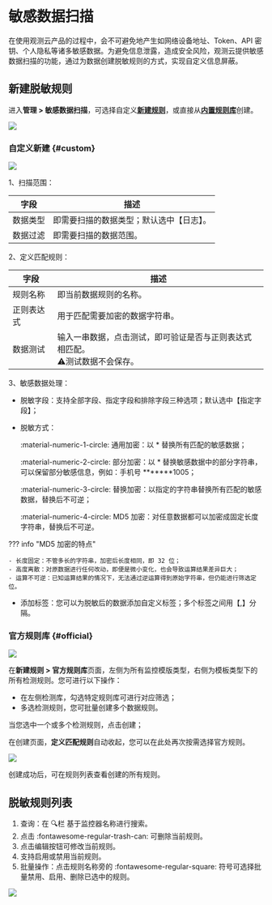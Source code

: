 # 敏感数据扫描

在使用观测云产品的过程中，会不可避免地产生如网络设备地址、Token、API 密钥、个人隐私等诸多敏感数据。为避免信息泄露，造成安全风险，观测云提供敏感数据扫描的功能，通过为数据创建脱敏规则的方式，实现自定义信息屏蔽。

## 新建脱敏规则

进入**管理 > 敏感数据扫描**，可选择自定义[**新建规则**](#custom)，或直接从[**内置规则库**](#official)创建。

![](img/scan-3.png)

### 自定义新建 {#custom}

![](img/scan.png)

1、扫描范围：

| 字段 | 描述    |
| ---------- | ------------- |
| 数据类型 | 即需要扫描的数据类型；默认选中【日志】。    |
| 数据过滤 | 即需要扫描的数据范围。    |


2、定义匹配规则：

| 字段 | 描述    |
| ---------- | ------------- |
| 规则名称 | 即当前数据规则的名称。    |
| 正则表达式 | 用于匹配需要加密的数据字符串。    |
| 数据测试 | 输入一串数据，点击测试，即可验证是否与正则表达式相匹配。<br />:warning:测试数据不会保存。    |

3、敏感数据处理：

- 脱敏字段：支持全部字段、指定字段和排除字段三种选项；默认选中【指定字段】；
- 脱敏方式： 
 
    :material-numeric-1-circle: 通用加密：以 * 替换所有匹配的敏感数据；  

    :material-numeric-2-circle: 部分加密：以 * 替换敏感数据中的部分字符串，可以保留部分敏感信息，例如：手机号 *******1005；  

    :material-numeric-3-circle: 替换加密：以指定的字符串替换所有匹配的敏感数据，替换后不可逆；

    :material-numeric-4-circle: MD5 加密：对任意数据都可以加密成固定长度字符串，替换后不可逆。

??? info "MD5 加密的特点"

    - 长度固定：不管多长的字符串，加密后长度相同，即 32 位；
    - 高度离散：对原数据进行任何改动，即便是微小变化，也会导致运算结果差异巨大；
    - 运算不可逆：已知运算结果的情况下，无法通过逆运算得到原始字符串，但仍能进行筛选定位。

- 添加标签：您可以为脱敏后的数据添加自定义标签；多个标签之间用【,】分隔。

### 官方规则库 {#official}

![](img/scan-1.png)

在**新建规则 > 官方规则库**页面，左侧为所有监控模版类型，右侧为模板类型下的所有检测规则。您可进行以下操作：

- 在左侧检测库，勾选特定规则库可进行对应筛选；
- 多选检测规则，您可批量创建多个数据规则。

当您选中一个或多个检测规则，点击创建；

在创建页面，**定义匹配规则**自动收起，您可以在此处再次按需选择官方规则。

![](img/scan-2.gif)

创建成功后，可在规则列表查看创建的所有规则。

## 脱敏规则列表

1. 查询：在 🔍栏 基于监控器名称进行搜索。
2. 点击 :fontawesome-regular-trash-can: 可删除当前规则。
3. 点击编辑按钮可修改当前规则。
4. 支持启用或禁用当前规则。
5. 批量操作：点击规则名称旁的 :fontawesome-regular-square: 符号可选择批量禁用、启用、删除已选中的规则。

![](img/scan-4.gif)